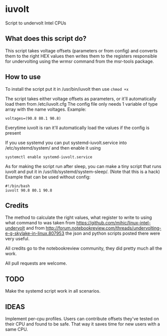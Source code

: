 # iuvolt
Script to undervolt Intel CPUs

## What does this script do?
This script takes voltage offsets (parameters or from config) and converts them to the right HEX values then writes them to the registers responsible for undervolting using the wrmsr command from the msr-tools package.

## How to use

To install the script put it in /usr/bin/iuvolt then use ``` chmod +x ```

The script takes either voltage offsets as parameters, or it'll automatically load them from /etc/iuvolt.cfg
The config file only needs 1 variable of type array with the name voltages. Example:
```
voltages=(90.8 80.1 90.8)
```
Everytime iuvolt is ran it'll automatically load the values if the config is present

If you use systemd you can put systemd-iuvolt.service into /etc/systemd/system/ and then enable it using 
```
systemctl enable systemd-iuvolt.service
```
As for making the script run after sleep, you can make a tiny script that runs iuvolt and put it in /usr/lib/systemd/system-sleep/. (Note that this is a hack)
Example that can be used without config:
```
#!/bin/bash
iuvolt 90.8 80.1 90.8
```

## Credits

The method to calculate the right values, what register to write to using what command to was taken from https://github.com/mihic/linux-intel-undervolt and from http://forum.notebookreview.com/threads/undervolting-e-g-skylake-in-linux.807953 the json and python scripts posted there were very useful. 

All credits go to the notebookreview community, they did pretty much all the work.

All pull requests are welcome.

## TODO
Make the systemd script work in all scenarios.

## IDEAS
Implement per-cpu profiles. Users can contribute offsets they've tested on their CPU and found to be safe. That way it saves time for new users with a same CPU.
